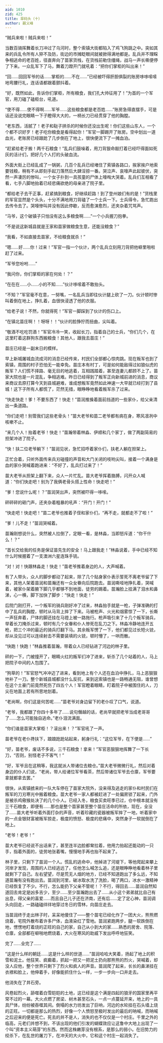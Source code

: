 ```yaml
---
aid: 1010
zid: 425
title: 旱码头（十）
author: 聂义峰
---
```


“贼兵来啦！贼兵来啦！”

当数百骑挥舞着长刀冲过了乌河时，整个索镇大街都陷入了鸡飞狗跳之中。突如其来的兵乱令所有人猝不及防，街边的市摊眨眼间就被掀得满地都是。乱兵并不理睬争相逃命的老百姓，径直奔向了苗家货栈，在货栈前勒住缰绳，战马一声长嘶便停了下来。一众乱军下了马，舞着刀蹬开门就吼着：“把你们掌柜的叫出来！”

“回……回回军爷的话……掌柜的……不在……”已经被吓得肝胆俱裂的账房哆哆嗦嗦地弯腰行礼，连话语都跟着颤抖着。

“好，既然如此，告诉你们掌柜，所有粮食，我们孔大帅征用了！”为首的一个军官，用刀磕了磕柜台，吼道。

“使不得……使不得啊……军爷……这些粮食都是老百姓……”账房急得直摆手，可是话还没说完眼睛一下子瞪得大大的，一柄长刀已经贯穿了他的胸膛。

“老东西，活腻了！老子和鞑子拼杀的时候你还没出生呢！你们这些山东人，一个个都不识好歹！老子吃你粮食是看得起你！”军官一脚踢开了账房。空中划出一道血光，老账房已经踉跄了几步倒在了地上，很快便流下了一摊血泊。

“赶紧给老子搬！两千石粮食！”乱兵们鼓噪着，用刀背狠命敲打着已经吓得面如死灰的活计们，把好几个人打的头破血流。

外面大街上已经乱成了一锅粥，几百个乱兵已经堵住了索镇各路口，挨家挨户地索要钱粮，稍有不从即刻手起刀落然后大肆淫掠一番。哭泣声、哀嚎声此起彼伏，突然一声凄厉的惨叫，一个女子扑到一具孩童的尸体上嚎啕大哭着。乱兵们互相看了看，七手八脚地抬着已经悲痛欲绝的母亲进了院子里。

“都给老子去干正事，赶紧搞到粮食，好继续赶路！到了登州娘们有的是！”货栈里的军官显然是个头头，十分不满地用刀背磕了一个士兵一下。士兵得令，急忙跑出去传令去了。哭嚎惨叫并没有因此停歇，反而愈演愈烈，还夹杂着咒骂声。

“马爷，这个破镇子只怕没有这么多粮食啊……”一个小兵握刀抱拳。

“不是说这新城县就是王家和苗家做粮食生意，还能没粮食？”

“我看，不如直接去苗家，不给粮食就杀！”

“嗯……好……你！过来！”军官一指一个伙计，两个乱兵立刻用刀背把他噼里啪啦赶了过来。

“军爷您吩咐……”

“我问你，你们掌柜的家在何处！？”

“在在在……小……小的不知……”伙计哆嗦着不敢抬头。

“不知？”军官毫不在意，一努嘴，一名乱兵当即往伙计腿上砍了一刀。伙计顿时惨叫着倒在地上，挣扎着，血很快浸透了他的衣服。

“给老子说！不然，你就得死！”军官一脚踩到了伙计的伤口上。

“在镇北苗庄啊！！呀呀！！”伙计的脸狰狞而扭曲，尖叫着。

“敬酒不吃吃罚酒！”军官冷冷一笑，收起长刀，指着自己的士兵，“你们几个，在这里盯着这群狗东西搬粮食！其他人，跟我去苗庄！”

苗庄已经是一副末日的模样。

早上新城屠城血流成河的消息已经传来，村民们全部都心惊肉跳。现在叛军也到了索镇，周围的村子恐怕无一能幸免。苗庄本有村丁，可是如何能敌得过如狼似虎的叛军？人们慌不择路、毫无目的地逃着，互相践踏着，甚至连妻儿都顾不上了。苗家大院也是一片混乱，争相逃难。昨日已经得到了叛军正向新城前进的消息，商议来商议去原打算今天到县城避难，谁成想叛军竟然如此神速一大早就已经打到了县城！这下子所有人都慌了，茫然无措，眼睁睁地看着叛军杀了过来。

“快走快走！爹！不要东西了！快走！”苗润推搡着面前挡道的一些家仆，给父亲清出一条道路。

“你们走吧！别管我们这些老骨头！”苗大老爷和苗二老爷都有病在身，寒风凛冽中咳嗽不止。

“来几个人！抬着老爷！快走！”苗瀚带着林淼、伊顺和几个家丁，做了两副简易的担架冲进了院子。

“快！扶二位老爷躺下！”苗润见状，急忙招呼着家仆们，扶老人躺在担架上。

正忙合着，只听外面传来兵刃碰撞的声音和大门关闭的吱哟尖叫，接着一个满身是血的家仆哭喊着跑进来：“不好了，乱兵打过来了！”

苗大老爷从担架上翻下来，众人一片忙乱。苗大老爷挥着胳膊，闪开众人喊道：“你们快走吧！别为了我俩老骨头搭上性命！快走吧！”

“爹！您说什么呢！？”苗润哭出声，突然被吓得一哆嗦。

砰砰砰的砸门声，还夹杂着粗暴的吼声：“开门！开门！”

“快走吧！快走吧！”苗二老爷也推着子侄和家仆们，“再不走，就都走不了啦！”

“爹！儿不走！”苗润哭喊着。

苗瀚刚想说什么，突然被人拉倒了，定眼一看，是林淼，当即怒斥道：“你干什么！？”

“首长交给我的任务是保证苗先生的安全！马上跟我走！”林淼说着，手中已经不知什么时候握着了一支澳洲六星连珠手铳。

“对！对！快跟林淼走！快走！”苗老爷推着身边的人，大声喊着。

有了人带头，众人的脚步都动了起来，除了几个贴身家仆表示誓死不离老爷留了下来，其他人架着苗润和苗瀚还有一众女眷向后院跑去。苗润嘶哑地挣扎着，哭喊着，被家仆架着腋下脚几乎都够不到地面，徒劳的踢着。苗瀚脸上挂满了泪水和鼻涕，心一横，脚下加快了脚步：“快走！快走！”

后院门刚打开，一个叛军的骑兵刚好冲了过来，林淼抬手就是一枪，子弹准确的打中了乱兵的胸膛，顿时从马背上摔了下来。马被枪声、火光和烟雾惊了一下，长嘶一声狂奔着，尸体的脚还挂在马镫上被一路拖行。枪声吸引来了十几个叛军骑兵，举着长刀掩杀过来，顿时有几个女眷和仆人惨死在乱刀之下。林淼冷静地连开五枪，把三个冲的最近的骑兵打翻下马。其余叛军愣了一下，他们都见过长短火铳，却从没见过可以连续射击不需要装填的火铳，顿时懵了，一哄而散。

“快跑！快跑！”林淼推着苗瀚，带着众人已经钻进了河边的林子里。

砰的一下，门被撞开了，眼睛火红的叛军们冲了进来，斩杀了几个站着的人，马上把院子中间的人包围了。

“狗草的！”军官怒气冲冲迈了进来，看到地上有个人还在血泊中挣扎，马上恶狠狠地补了一刀。整个新城县城都没什么反抗，来到这索镇也是一路畅通无阻，谁曾想在这个土豪门前竟然死伤了四五个人！军官瞪着眼睛，盯着院子中被围住的人，刀尖在地面上若有所思地划着。

“老尚啊，你们这是何苦呢……”苗老爷对身边留下的老仆叹了口气，说道。

“老爷，我都跟了你四十多年了……说句僭越的话，老尚早就把老爷当成老哥哥了……怎么可能独自逃命。”老仆泪流满面。

“你们谁是苗家大掌柜！？滚出来！？”军官吼了一声。

苗老爷在老仆搀扶下，踉踉跄跄站起来，躬身行礼：“这位军爷，在下便是……”

“好，苗老爷，废话不多说，三千石粮食！拿来！”军官恶狠狠地挥舞了一下长刀，“否则，别怪老子不客气！”

“好，军爷且在这稍等，我这就派人带诸位去粮仓。”苗大老爷微微行礼，然后对着身边的仆人们说，“老尚，带人给诸位军爷看茶，然后带诸位军爷去仓廪，军爷要拿就都拿去罢。”

很快，从索镇掳来的一队大车停在了苗家大院外，没来得及逃走的家仆和村民们在叛军的刀刃寒光中搬着粮食。苗大老爷一家人都被赶进了一处偏房锁了起来，门外是被杀鸡儆猴处决了的几个仆人。已经入冬，粮食买卖旺季已过，仓中根本就没有三千石粮食，即便有……那也是整个苗家甚至整个苗庄活命的所依，现在，全没了……苗大老爷听着外面打杂的声音，听着珍藏的瓷器被叛军摔了一地，听着家中的一点金银财富被叛军掠走，极度的愤怒、极度的悲痛中，突然身子一软就倒在了地上。

“老爷！老爷！”

苗大老爷已经说不出话来了，甚至连半边脸都耷拉着，他用力抬起还能动的一只手，指着外面的，徒劳地张着嘴，慢慢地手再也抬不起来了。

林子里，只剩下了苗润一个人。慌乱的逃命中，他掉进了河堤下，等他爬起来攀上河岸才发现，周围的人已经逃远了，任他怎么喊怎么追，还是眼睁睁地看着林子里就剩下了自己。左右望望，尽是荒无人烟的地方，已经不知道跑出了多么远，不知道苗瀚有没有跑出去。苗润到河里，破冰取水洗了洗脸，喝了两口，冰水一激精神已经恢复了不少。不行，怎么能扔下父亲不管呢！？不行，得回去……苗润自然知道回去肯定是凶多吉少，至少……至少苗瀚跑出去了……从小这个弟弟就比自己有出息，得父亲的喜爱……而且自己儿子还在济南，还有后……定了定心神，苗润调头向回走，一路磕磕绊绊地穿过冬日的雪林，向苗庄走去。

当苗润终于走出林子时，呆呆地傻住了——整个苗宅已经化作了一团大火，熊熊燃烧着，宅院外散布着许多尸体，血液染红了雪地。苗润紧跑两步，腿一软跌倒在地，愣愣地盯着烧的正旺的自己的家，自己从小到大的家……熟悉的房舍、院落、仓廪，全部都在噼啪地燃烧着，大火在寒风的助威下发出呼呼地狂笑。

完了……全完了……

“这是什么样的朝廷……这是什么样的世道……”苗润哈哈大笑着，扬起了地上的积雪和泥土。他狂笑、疯癫着，抓起一把又一把泥土扔向那熊熊的烈火，哭喊着，却没人应他，整个世界只剩下了烈火和疯人的声音。苗润爬了起来，长长的鼻涕挂在衣襟和脸上，他伸着手，好像能抓住什么一样，一步一步向一口井走去。

他消失在了井石旁。

风卷起烈火，舔噬着白雪皑皑的土地，这已经是这个满是四起的狼牙的国家里再平常不过的一幕。大火点燃了房梁、树木甚至石头，一点一点蔓延开来，地上的一具具尸体，纷纷被吞噬其间。倒塌的水力坊发出了巨响，河边的水轮挂在石头墙上烧的正旺。一切都是那么的热烈，好像一个人愤怒至极时发出的最后的呐喊，而呐喊之后迎来的便是死亡。死去的并不是人，消失的也不仅仅是一个村庄。千里之外的临高，元老们并想不到，不该出现的他们引发的蝴蝶效应让这鲁中大地上出现了一个叫“资本主义萌芽”的东西。然而这株嫩芽没有根系，是那么的弱小。在旧势力的绞杀下，在乱世的屠刀下，在冲天的大火中，它和这个村庄一起消失了。
